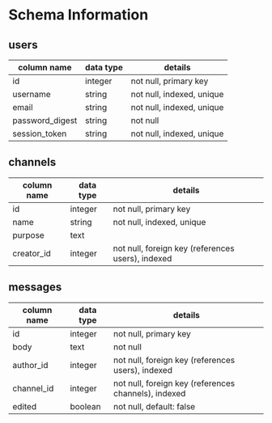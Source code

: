 # Schema Information

## users
column name     | data type | details
----------------|-----------|-----------------------
id              | integer   | not null, primary key
username        | string    | not null, indexed, unique
email           | string    | not null, indexed, unique
password_digest | string    | not null
session_token   | string    | not null, indexed, unique

## channels
column name | data type | details
------------|-----------|-----------------------
id          | integer   | not null, primary key
name        | string    | not null, indexed, unique
purpose     | text      |
creator_id  | integer   | not null, foreign key (references users), indexed

## messages
column name | data type | details
------------|-----------|-----------------------
id          | integer   | not null, primary key
body        | text      | not null
author_id   | integer   | not null, foreign key (references users), indexed
channel_id  | integer   | not null, foreign key (references channels), indexed
edited      | boolean   | not null, default: false
